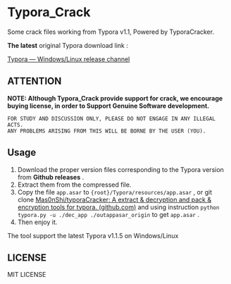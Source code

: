 # Typora_Crack
Some crack files working from Typora v1.1, Powered by TyporaCracker.



**The latest** original Typora download link : 

[Typora — Windows/Linux release channel](https://typora.io/releases/all)



## ATTENTION

**NOTE: Although Typora_Crack provide support for crack, we encourage buying license, in order to Support Genuine Software development.**



```
FOR STUDY AND DISCUSSION ONLY, PLEASE DO NOT ENGAGE IN ANY ILLEGAL ACTS.
ANY PROBLEMS ARISING FROM THIS WILL BE BORNE BY THE USER (YOU).
```



## Usage

1. Download the proper version files corresponding to the Typora version from **Github releases** .
1. Extract them from the compressed file.
2. Copy the file `app.asar` to `{root}/Typora/resources/app.asar` , or git clone [Mas0nShi/typoraCracker: A extract & decryption and pack & encryption tools for typora. (github.com)](https://github.com/Mas0nShi/typoraCracker) and using instruction `python typora.py -u ./dec_app ./outappasar_origin` to get `app.asar` .
2. Then enjoy it.



The tool support the latest Typora v1.1.5 on Windows/Linux



## LICENSE

MIT LICENSE
